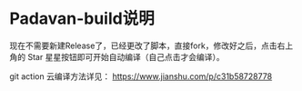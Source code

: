 # Padavan-build说明
现在不需要新建Release了，已经更改了脚本，直接fork，修改好之后，点击右上角的 Star 星星按钮即可开始自动编译（自己点击才会编译）。

git action 云编译方法详见：
https://www.jianshu.com/p/c31b58728778
